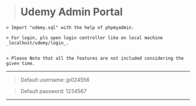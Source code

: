 > # Udemy Admin Portal
```
> Import "udemy.sql" with the help of phpmyadmin.

> For login, pls open login controller like on local machine _localhost/udemy/login_.


> Please Note that all the features are not included considering the given time.
```
---
> Default username: jp024556

> Default password: 1234567
---
